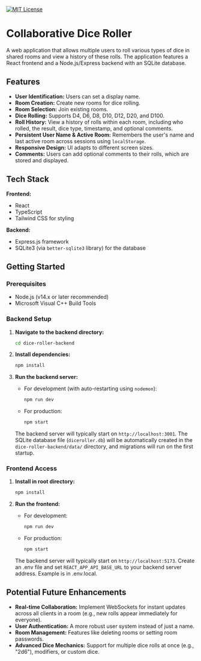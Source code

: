 [![MIT License](https://img.shields.io/github/license/alan2207/bulletproof-react)](https://github.com/alan2207/bulletproof-react/blob/master/LICENSE)

# Collaborative Dice Roller

A web application that allows multiple users to roll various types of dice in shared rooms and view a history of these rolls. The application features a React frontend and a Node.js/Express backend with an SQLite database.

## Features

*   **User Identification:** Users can set a display name.
*   **Room Creation:** Create new rooms for dice rolling.
*   **Room Selection:** Join existing rooms.
*   **Dice Rolling:** Supports D4, D6, D8, D10, D12, D20, and D100.
*   **Roll History:** View a history of rolls within each room, including who rolled, the result, dice type, timestamp, and optional comments.
*   **Persistent User Name & Active Room:** Remembers the user's name and last active room across sessions using `localStorage`.
*   **Responsive Design:** UI adapts to different screen sizes.
*   **Comments:** Users can add optional comments to their rolls, which are stored and displayed.

## Tech Stack

**Frontend:**

*   React
*   TypeScript
*   Tailwind CSS for styling

**Backend:**

*   Express.js framework
*   SQLite3 (via `better-sqlite3` library) for the database

## Getting Started

### Prerequisites

*   Node.js (v14.x or later recommended)
*   Microsoft Visual C++ Build Tools

### Backend Setup

1.  **Navigate to the backend directory:**
    ```bash
    cd dice-roller-backend
    ```

2.  **Install dependencies:**
    ```bash
    npm install
    ```

3.  **Run the backend server:**
    *   For development (with auto-restarting using `nodemon`):
        ```bash
        npm run dev
        ```
    *   For production:
        ```bash
        npm start
        ```
    The backend server will typically start on `http://localhost:3001`.
    The SQLite database file (`diceroller.db`) will be automatically created in the `dice-roller-backend/data/` directory, and migrations will run on the first startup.

### Frontend Access

1.  **Install in root directory:**
    ```bash
    npm install
    ```

2.  **Run the frontend:**
    *   For development:
        ```bash
        npm run dev
        ```
    *   For production:
        ```bash
        npm start
        ```
    The backend server will typically start on `http://localhost:5173`.
    Create an .env file and set `REACT_APP_API_BASE_URL` to your backend server address. Example is in .env.local.


## Potential Future Enhancements

*   **Real-time Collaboration:** Implement WebSockets for instant updates across all clients in a room (e.g., new rolls appear immediately for everyone).
*   **User Authentication:** A more robust user system instead of just a name.
*   **Room Management:** Features like deleting rooms or setting room passwords.
*   **Advanced Dice Mechanics:** Support for multiple dice rolls at once (e.g., "2d6"), modifiers, or custom dice.
